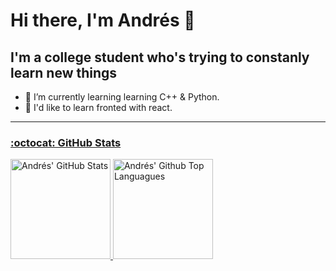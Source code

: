 # Hi there, I'm Andrés 👋

## I'm a college student who's trying to constanly learn new things

- 🌱 I’m currently learning learning C++ & Python.
- 🤔 I'd like to learn fronted with react.

<!-- ### Languages and Tools: -->
<!-- Soon -->

---
<a href="https://github.com/afgalvan">
  <h3> :octocat: GitHub Stats </h3>

  <img alt="Andrés' GitHub Stats" height="160em" src="https://github-readme-stats.vercel.app/api?username=afgalvan&show_icons=true&hide_border=true&include_all_commits=true&theme=dark" />

  <img alt= "Andrés' Github Top Languagues" height="160em" src="https://github-readme-stats.vercel.app/api/top-langs/?username=afgalvan&layout=compact&hide_border=true&theme=dark" />
</a>
